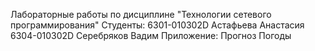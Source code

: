 Лабораторные работы по дисциплине "Технологии сетевого программирования"
Студенты:
6301-010302D Астафьева Анастасия
6304-010302D Серебряков Вадим
Приложение: Прогноз Погоды